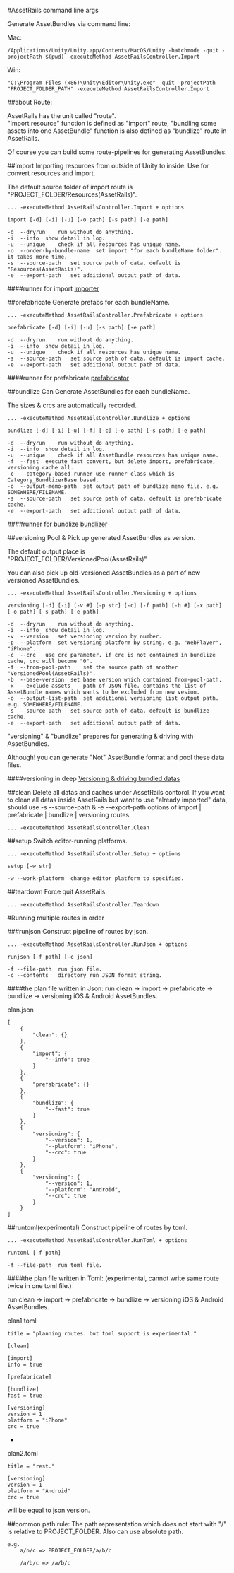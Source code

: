 #AssetRails command line args


Generate AssetBundles via command line:

Mac:

	/Applications/Unity/Unity.app/Contents/MacOS/Unity -batchmode -quit -projectPath $(pwd) -executeMethod AssetRailsController.Import

Win:

	"C:\Program Files (x86)\Unity\Editor\Unity.exe" -quit -projectPath "PROJECT_FOLDER_PATH" -executeMethod AssetRailsController.Import


##about Route:

AssetRails has the unit called "route".  
"Import resource" function is defined as "import" route,
"bundling some assets into one AssetBundle" function is also defined as "bundlize" route in AssetRails.  

Of course you can build some route-pipelines for generating AssetBundles.




##import
Importing resources from outside of Unity to inside.
Use for convert resources and import.

The default source folder of import route is  
"PROJECT_FOLDER/Resources(AssetRails)".


	... -executeMethod AssetRailsController.Import + options

	import [-d] [-i] [-u] [-o path] [-s path] [-e path]

	-d	--dryrun	run without do anything.
	-i	--info	show detail in log.
	-u	--unique	check if all resources has unique name.
	-o	--order-by-bundle-name	set import "for each bundleName folder". it takes more time.
	-s	--source-path	set source path of data. default is "Resources(AssetRails)".
	-e	--export-path	set additional output path of data.

####runner for import
[importer](https://github.com/sassembla/AssetRails-Support/blob/master/RunnersAPIDocument.md#importer)



##prefabricate
Generate prefabs for each bundleName.

	... -executeMethod AssetRailsController.Prefabricate + options

	prefabricate [-d] [-i] [-u] [-s path] [-e path]

	-d	--dryrun	run without do anything.
	-i	--info	show detail in log.
	-u	--unique	check if all resources has unique name.
	-s	--source-path	set source path of data. default is import cache.
	-e	--export-path	set additional output path of data.

####runner for prefabricate
[prefabricator](https://github.com/sassembla/AssetRails-Support/blob/master/RunnersAPIDocument.md#prefabricator)


##bundlize
Can Generate AssetBundles for each bundleName.

The sizes & crcs are automatically recorded.

	... -executeMethod AssetRailsController.Bundlize + options

	bundlize [-d] [-i] [-u] [-f] [-c] [-o path] [-s path] [-e path]

	-d	--dryrun	run without do anything.
	-i	--info	show detail in log.
	-u	--unique	check if all AssetBundle resources has unique name.
	-f	--fast	execute fast convert, but delete import, prefabricate, versioning cache all.
	-c	--category-based-runner	use runner class which is Category_BundlizerBase based.
	-o	--output-memo-path	set output path of bundlize memo file. e.g. SOMEWHERE/FILENAME.
	-s	--source-path	set source path of data. default is prefabricate cache.
	-e	--export-path	set additional output path of data.

####runner for bundlize
[bundlizer](https://github.com/sassembla/AssetRails-Support/blob/master/RunnersAPIDocument.md#bundlizer)


##versioning
Pool & Pick up generated AssetBundles as version.

The default output place is  
"PROJECT_FOLDER/VersionedPool(AssetRails)"

You can also pick up old-versioned AssetBundles as a part of new versioned AssetBundles.

	... -executeMethod AssetRailsController.Versioning + options

	versioning [-d] [-i] [-v #] [-p str] [-c] [-f path] [-b #] [-x path] [-o path] [-s path] [-e path]

	-d	--dryrun	run without do anything.
	-i	--info	show detail in log.
	-v	--version	set versioning version by number.
	-p	--platform	set versioning platform by string. e.g. "WebPlayer", "iPhone".
	-c	--crc	use crc parameter. if crc is not contained in bundlize cache, crc will become "0".
	-f	--from-pool-path	set the source path of another "VersionedPool(AssetRails)".
	-b	--base-version	set base version which contained from-pool-path.
	-x	--exclude-assets	path of JSON file. contains the list of AssetBundle names which wants to be excluded from new vesion.
	-o	--output-list-path	set additional versioning list output path. e.g. SOMEWHERE/FILENAME.
	-s	--source-path	set source path of data. default is bundlize cache.
	-e	--export-path	set additional output path of data.

"versioning" & "bundlize" prepares for generating & driving with AssetBundles.

Although! you can generate "Not" AssetBundle format and pool these data files.

####versioning in deep
[Versioning & driving bundled datas](https://github.com/sassembla/AssetRails-Support/blob/master/Versioning.md)





##clean
Delete all datas and caches under AssetRails contorol.
If you want to clean all datas inside AssetRails but want to use "already imported" data, should use -s --source-path & -e --export-path options of import | prefabricate | bundlize | versioning routes.

	... -executeMethod AssetRailsController.Clean


##setup
Switch editor-running platforms.

	... -executeMethod AssetRailsController.Setup + options

	setup [-w str]

	-w --work-platform	change editor platform to specified.
	

##teardown
Force quit AssetRails.

	... -executeMethod AssetRailsController.Teardown


#Running multiple routes in order

###runjson
Construct pipeline of routes by json.

	... -executeMethod AssetRailsController.RunJson + options

	runjson [-f path] [-c json]

	-f --file-path	run json file.
	-c --contents	directory run JSON format string.

####the plan file written in Json:
run clean -> import -> prefabricate -> bundlize -> versioning iOS & Android AssetBundles.

plan.json

```
[
    {
        "clean": {}
    },
    {
        "import": {
            "--info": true
        }
    },
    {
        "prefabricate": {}
    },
    {
        "bundlize": {
            "--fast": true
        }
    },
    {
        "versioning": {
            "--version": 1,
            "--platform": "iPhone",
            "--crc": true
        }
    },
    {
        "versioning": {
            "--version": 1,
            "--platform": "Android",
            "--crc": true
        }
    }
]
```


##runtoml(experimental)
Construct pipeline of routes by toml.

	... -executeMethod AssetRailsController.RunToml + options

	runtoml [-f path]

	-f --file-path	run toml file.



####the plan file written in Toml: (experimental, cannot write same route twice in one toml file.)

run clean -> import -> prefabricate -> bundlize -> versioning iOS & Android AssetBundles.

plan1.toml

```
title = "planning routes. but toml support is experimental."

[clean]

[import]
info = true

[prefabricate]

[bundlize]
fast = true

[versioning]
version = 1
platform = "iPhone"
crc = true
```

+

plan2.toml

```
title = "rest."

[versioning]
version = 1
platform = "Android"
crc = true
```

will be equal to json version.


##common path rule:
The path representation which does not start with "/" is relative to PROJECT_FOLDER.
Also can use absolute path.

	e.g.
		a/b/c => PROJECT_FOLDER/a/b/c
		
		/a/b/c => /a/b/c
